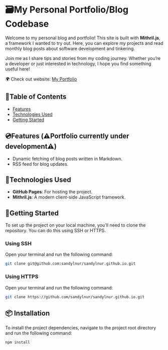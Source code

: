 # 🗃️My Personal Portfolio/Blog Codebase

Welcome to my personal blog and portfolio! This site is built with **Mithril.js**, a framework I wanted to try out. Here, you can explore my projects and read monthly blog posts about software development and tinkering.

Join me as I share tips and stories from my coding journey. Whether you’re a developer or just interested in technology, I hope you find something useful here!

🌍 Check out website: [My Portfolio](https://sandylnur.github.io/)

## 📌Table of Contents

- [Features](#features)
- [Technologies Used](#technologies-used)
- [Getting Started](#getting-started)

## 💿Features (⚠️Portfolio currently under development⚠️)

- Dynamic fetching of blog posts written in Markdown.
- RSS feed for blog updates.

## 📱Technologies Used

- **GitHub Pages**: For hosting the project.
- **Mithril.js**: A modern client-side JavaScript framework.

## 🚀Getting Started

To set up the project on your local machine, you'll need to clone the repository. You can do this using SSH or HTTPS.

### Using SSH

Open your terminal and run the following command:

```bash
git clone git@github.com:sandylnur/sandylnur.github.io.git
```

### Using HTTPS

Open your terminal and run the following command:

```bash
git clone https://github.com/sandylnur/sandylnur.github.io.git
```

## 📦 Installation

To install the project dependencies, navigate to the project root directory and run the following command:

```bash
npm install
```
